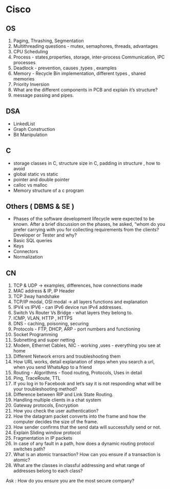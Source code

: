 
# Cisco

## OS

1. Paging, Thrashing, Segmentation
2. Multithreading questions - mutex, semaphores, threads, advantages
3. CPU Scheduling
4. Process - states,properties, storage, inter-process Communication, IPC processes
5. Deadlock - prevention, causes ,types , examples
6. Memory - Recycle Bin implementation, different types , shared memories
7. Priority Inversion
8. What are the different components in PCB and explain it’s structure?
9. message passing and pipes.

## DSA

* LinkedList
* Graph Construction
* Bit Manipulation

## C

* storage classes in C, structure size in C, padding in structure , how to avoid
* global static vs static
* pointer and double pointer
* calloc vs malloc
* Memory structure of a c program

## Others ( DBMS & SE )

* Phases of the software development lifecycle were expected to be known. After a brief discussion on the phases, he asked, “whom do you prefer carrying with you for collecting requirements from the clients? Developer or Tester and why?
* Basic SQL queries
* Keys
* Connectors
* Normalization

## CN

1. TCP & UDP -> examples, differences, how connections made
2. MAC address & IP, IP Header
3. TCP 3way handshake
4. TCP/IP modal, OSI modal -> all layers functions and explanation
5. IPV4 vs IPV6 - can IPv6 device run IPv4 addresses.
6. Switch Vs Router Vs Bridge - what layers they belong to.
7. ICMP, VLAN, HTTP , HTTPS
8. DNS - caching, poisoning, securing
9. Protocols - FTP, DHCP, ARP - port numbers and functioning
10. Socket Programming
11. Subnetting and super netting
12. Modem, Ethernet Cables, NIC - working ,uses - everything you see at home
13. Different Network errors and troubleshooting them
14. How URL works, detail explanation of steps when you search a url, when you send WhatsApp to a friend
15. Routing  - Algorithms - flood routing, Protocols, Uses in detail
16. Ping, TraceRoute, TTL
17. If you log in to Facebook and let’s say it is not responding what will be your troubleshooting method?
18. Difference between RIP and Link State Routing.
19. Handling multiple clients in a chat system
20. Gateway protocols, Encryption
21. How you check the user authentication?
22. How the datagram packet converts into the frame and how the computer decides the size of the frame.
23. How sender confirms that the send data will successfully send or not.
24. Explain Sliding window protocol
25. Fragmentation in IP packets
26. In case of any fault in a path, how does a dynamic routing protocol switches path?
27. What is an atomic transaction? How can you ensure if a transaction is atomic?
28. What are the classes in classful addressing and what range of addresses belong to each class?

Ask :
How do you ensure you are the most secure company?
